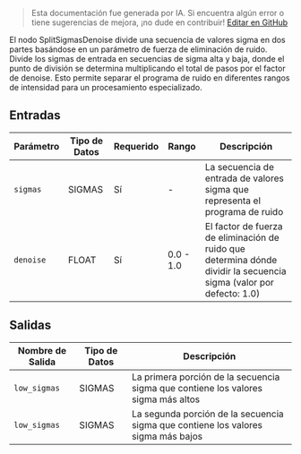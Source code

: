 > Esta documentación fue generada por IA. Si encuentra algún error o tiene sugerencias de mejora, ¡no dude en contribuir! [Editar en GitHub](https://github.com/Comfy-Org/embedded-docs/blob/main/comfyui_embedded_docs/docs/SplitSigmasDenoise/es.md)

El nodo SplitSigmasDenoise divide una secuencia de valores sigma en dos partes basándose en un parámetro de fuerza de eliminación de ruido. Divide los sigmas de entrada en secuencias de sigma alta y baja, donde el punto de división se determina multiplicando el total de pasos por el factor de denoise. Esto permite separar el programa de ruido en diferentes rangos de intensidad para un procesamiento especializado.

## Entradas

| Parámetro | Tipo de Datos | Requerido | Rango | Descripción |
|-----------|---------------|-----------|-------|-------------|
| `sigmas` | SIGMAS | Sí | - | La secuencia de entrada de valores sigma que representa el programa de ruido |
| `denoise` | FLOAT | Sí | 0.0 - 1.0 | El factor de fuerza de eliminación de ruido que determina dónde dividir la secuencia sigma (valor por defecto: 1.0) |

## Salidas

| Nombre de Salida | Tipo de Datos | Descripción |
|------------------|---------------|-------------|
| `low_sigmas` | SIGMAS | La primera porción de la secuencia sigma que contiene los valores sigma más altos |
| `low_sigmas` | SIGMAS | La segunda porción de la secuencia sigma que contiene los valores sigma más bajos |
